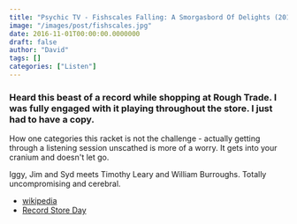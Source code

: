 ```yaml
---
title: "Psychic TV - Fishscales Falling: A Smorgasbord Of Delights (2016)"
image: "/images/post/fishscales.jpg"
date: 2016-11-01T00:00:00.0000000
draft: false
author: "David"
tags: []
categories: ["Listen"]
---
```

### Heard this beast of a record while shopping at Rough Trade. I was fully engaged with it playing throughout the store. I just had to have a copy.

How one categories this racket is not the challenge - actually getting through a listening session unscathed is more of a worry. It gets into your cranium and doesn't let go.

Iggy, Jim and Syd meets Timothy Leary and William Burroughs. Totally uncompromising and cerebral.   

- [wikipedia](https://en.wikipedia.org/wiki/Psychic_TV)
- [Record Store Day](http://recordstoreday.co.uk/exclusive-releases/rsd-2016/psychic-tv/)